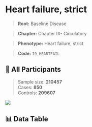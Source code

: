 # Heart failure, strict

> **Root:** Baseline Disease  

> **Chapter:** Chapter IX- Circulatory  

> **Phenotype:** Heart failure, strict  

> **Code:** `I9_HEARTFAIL`

## 🧪 All Participants  
> Sample size: **210457**  
> Cases: **850**  
> Controls: **209607**
<img src="/Sensitive/Figures/ALL/Baseline/I9_HEARTFAIL.png"/>

## 📊 Data Table
<CsvTableMRF src="/Sensitive/Data/ALL/Baseline/LG_I9_HEARTFAIL.csv"/>

